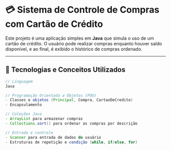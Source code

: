 # 💳 Sistema de Controle de Compras com Cartão de Crédito

Este projeto é uma aplicação simples em **Java** que simula o uso de um cartão de crédito. O usuário pode realizar compras enquanto houver saldo disponível, e ao final, é exibido o histórico de compras ordenado.

---

## 🧰 Tecnologias e Conceitos Utilizados

```java
// Linguagem
Java

// Programação Orientada a Objetos (POO)
- Classes e objetos (Principal, Compra, CartaoDeCredito)
- Encapsulamento

// Coleções Java
- ArrayList para armazenar compras
- Collections.sort() para ordenar as compras por descrição

// Entrada e controle
- Scanner para entrada de dados do usuário
- Estruturas de repetição e condição (while, if/else, for)
